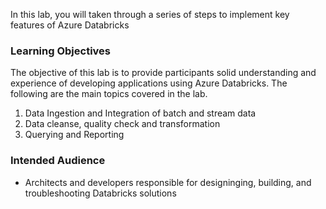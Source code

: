 In this lab, you will taken through a series of steps to implement key features of Azure Databricks

### Learning Objectives

The objective of this lab is to provide participants solid understanding and experience of developing applications using Azure Databricks.  The following are the main topics covered in the lab. 

1. Data Ingestion and Integration of batch and stream data
2. Data cleanse, quality check and transformation
3. Querying and Reporting

### Intended Audience

- Architects and developers responsible for designinging, building, and troubleshooting Databricks solutions 
